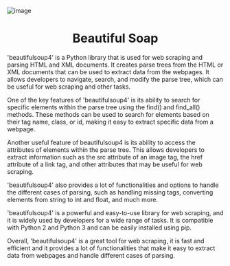 ![image](https://user-images.githubusercontent.com/99240177/214037671-3a6d291e-358c-4f66-b2bc-204d65dae20e.png)

<h1 align="center">
  Beautiful Soap
  <br>
</h1>

<p>
  <a>'beautifulsoup4' is a Python library that is used for web scraping and parsing HTML and XML documents. It creates parse trees from the HTML or XML documents that      can be used to extract data from the webpages. It allows developers to navigate, search, and modify the parse tree, which can be useful for web scraping and other        tasks.</a>

  <a>One of the key features of 'beautifulsoup4' is its ability to search for specific elements within the parse tree using the find() and find_all() methods. These        methods can be used to search for elements based on their tag name, class, or id, making it easy to extract specific data from a webpage.</a>

  <a>Another useful feature of beautifulsoup4 is its ability to access the attributes of elements within the parse tree. This allows developers to extract information      such as the src attribute of an image tag, the href attribute of a link tag, and other attributes that may be useful for web scraping.</a>

  <a>'beautifulsoup4' also provides a lot of functionalities and options to handle the different cases of parsing, such as handling missing tags, converting elements        from string to int and float, and much more.</a>

  <a>'beautifulsoup4' is a powerful and easy-to-use library for web scraping, and it is widely used by developers for a wide range of tasks. It is compatible with Python     2 and Python 3 and can be easily installed using pip.</a>

  <a>Overall, 'beautifulsoup4' is a great tool for web scraping, it is fast and efficient and it provides a lot of functionalities that make it easy to extract data from    webpages and handle different cases of parsing.</a>
</p> 

